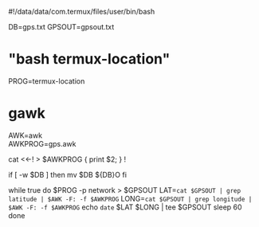#!/data/data/com.termux/files/user/bin/bash

DB=gps.txt
GPSOUT=gpsout.txt
# "bash termux-location"
PROG=termux-location
# gawk
AWK=awk              
AWKPROG=gps.awk

cat <<-! > $AWKPROG
{
    print \$2;
}
!

if [ -w $DB ]
then
    mv $DB ${DB}O
fi

while true
do
    $PROG -p network > $GPSOUT
    LAT=`cat $GPSOUT | grep latitude | $AWK -F: -f $AWKPROG`
    LONG=`cat $GPSOUT | grep longitude | $AWK -F: -f $AWKPROG`
    echo `date` $LAT $LONG | tee $GPSOUT
    sleep 60
done
